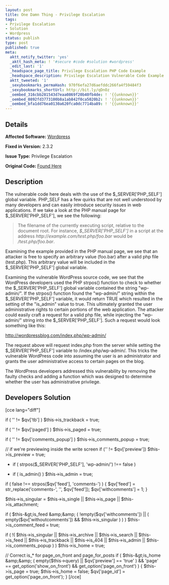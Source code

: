 ```yaml
---
layout: post
title: One Damn Thing - Privilege Escalation
tags:
- Privilege Escalation
- Solution
- Wordpress
status: publish
type: post
published: true
meta:
  aktt_notify_twitter: 'yes'
  _aktt_hash_meta: ! '#secure #code #solution #wordpress'
  _edit_last: '1'
  _headspace_page_title: Privilege Escalation PHP Code Example
  _headspace_description: Privilege Escalation Vulnerable Code Example
  aktt_tweeted: '1'
  _sexybookmarks_permaHash: 970f6efa27d6aefddc266fa4f59484f3
  _sexybookmarks_shortUrl: http://bit.ly/qDnOz
  _oembed_316cbb281543d7eaa0869f20b40fb4de: ! '{{unknown}}'
  _oembed_0892fd3773100b8a1ab842f0ca5020b2: ! '{{unknown}}'
  _oembed_bfa1dd76ea0130a620fca0dc7714ba89: ! '{{unknown}}'
---
```

## Details
__Affected Software:__ <a title="Wordpress bugs" href="http://spotthevuln.com/category/software/wordpress/" target="_blank">Wordpress</a>

__Fixed in Version:__  2.3.2

<strong>__Issue Type:__</strong> Privilege Escalation

<strong>Original Code: </strong><a title="Vulnerable Code" href="http://spotthevuln.com/2009/10/vulnerable-code-one-damn-thing/" target="_blank">Found Here</a>
## Description
The vulnerable code here deals with the use of the $_SERVER['PHP_SELF'] global variable.  PHP_SELF has a few quirks that are not well understood by many developers and can easily introduce security issues in web applications.  If we take a look at the PHP manual page for $_SERVER['PHP_SELF'], we see the following:
<blockquote>The filename of the currently executing script, relative to the document root. For instance, <var>$_SERVER['PHP_SELF']</var> in a script at the address <var>http://example.com/test.php/foo.bar</var> would be <var>/test.php/foo.bar</var>.</blockquote>
Examining the example provided in the PHP manual page, we see that an attacker is free to specify an arbitrary value (foo.bar) after a valid php file (test.php).  This arbitrary value will be included in the $_SERVER['PHP_SELF'] global variable.

Examining the vulnerable WordPress source code, we see that the WordPress developers used the PHP strpos() function to check to whether the $_SERVER['PHP_SELF'] global variable contained the string "wp-admin/".  If the strpos() function found the "wp-admin/" string within the $_SERVER['PHP_SELF'] variable, it would return TRUE which resulted in the setting of the "is_admin" value to true.  This ultimately granted the user administrative rights to certain portions of the web application.  The attacker could easily craft a request for a valid php file, while injecting the "wp-admin/" string into the $_SERVER['PHP_SELF'].  Such a request would look something like this:

http://wordpressblog.com/index.php/wp-admin/

The request above will request index.php from the server while setting the $_SERVER['PHP_SELF'] variable to /index.php/wp-admin/.  This tricks the vulnerable WordPress code into assuming the user is an administrator and grants the user administrative access to certain pages on the blog.

The WordPress developers addressed this vulnerability by removing the faulty checks and adding a function which was designed to determine whether the user has administrative privilege.
## Developers Solution
[cce lang="diff"]

if ( '' != $qv['tb'] )
$this-&gt;is_trackback = true;

if ( '' != $qv['paged'] )
$this-&gt;is_paged = true;

if ( '' != $qv['comments_popup'] )
$this-&gt;is_comments_popup = true;

// if we're previewing inside the write screen
if ('' != $qv['preview'])
$this-&gt;is_preview = true;

- if ( strpos($_SERVER['PHP_SELF'], 'wp-admin/') !== false )
+ if ( is_admin() )
$this-&gt;is_admin = true;

if ( false !== strpos($qv['feed'], 'comments-') ) {
$qv['feed'] = str_replace('comments-', '', $qv['feed']);
$qv['withcomments'] = 1;
}

$this-&gt;is_singular = $this-&gt;is_single || $this-&gt;is_page || $this-&gt;is_attachment;

if ( $this-&gt;is_feed &amp;&amp; ( !empty($qv['withcomments']) || ( empty($qv['withoutcomments']) &amp;&amp; $this-&gt;is_singular ) ) )
$this-&gt;is_comment_feed = true;

if ( !( $this-&gt;is_singular || $this-&gt;is_archive || $this-&gt;is_search || $this-&gt;is_feed || $this-&gt;is_trackback || $this-&gt;is_404 || $this-&gt;is_admin || $this-&gt;is_comments_popup ) )
$this-&gt;is_home = true;

// Correct is_* for page_on_front and page_for_posts
if ( $this-&gt;is_home &amp;&amp; ( empty($this-&gt;query) || $qv['preview'] == 'true' ) &amp;&amp; 'page' == get_option('show_on_front') &amp;&amp; get_option('page_on_front') ) {
$this-&gt;is_page = true;
$this-&gt;is_home = false;
$qv['page_id'] = get_option('page_on_front');
}
[/cce] 
